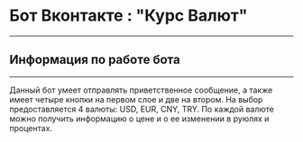 # Бот Вконтакте : "Курс Валют"
***
## Информация по работе бота
***
Данный бот умеет отправлять приветственное сообщение, а также имеет  четыре кнопки на первом слое и две на втором.
На выбор предоставляется 4 валюты: USD, EUR, CNY, TRY. По каждой валюте можно получить информацию о цене и о ее изменении в руюлях и процентах.
